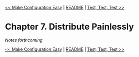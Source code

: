 [&lt;&lt; Make Configuration Easy](ch06-make-configuration-easy.md) | [README](README.md) | [Test, Test, Test &gt;&gt;](ch08-test-test-test.md)

# Chapter 7. Distribute Painlessly

*Notes forthcoming*

[&lt;&lt; Make Configuration Easy](ch06-make-configuration-easy.md) | [README](README.md) | [Test, Test, Test &gt;&gt;](ch08-test-test-test.md)